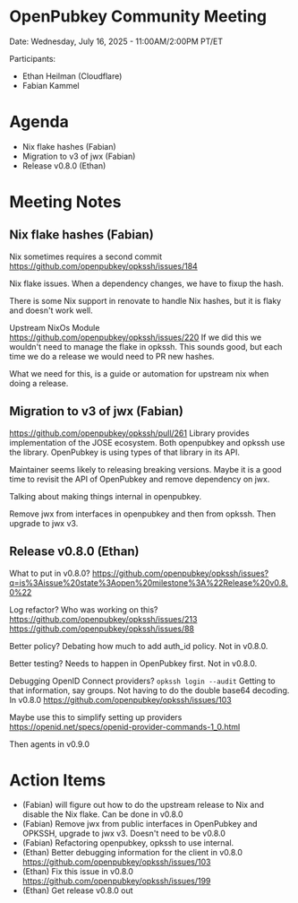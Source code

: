 # OpenPubkey Community Meeting

Date: Wednesday, July 16, 2025 - 11:00AM/2:00PM PT/ET

Participants:
- Ethan Heilman (Cloudflare)
- Fabian Kammel

# Agenda

- Nix flake hashes (Fabian)
- Migration to v3 of jwx (Fabian)
- Release v0.8.0 (Ethan)

# Meeting Notes

## Nix flake hashes (Fabian) 
Nix sometimes requires a second commit https://github.com/openpubkey/opkssh/issues/184

Nix flake issues. When a dependency changes, we have to fixup the hash.

There is some Nix support in renovate to handle Nix hashes, but it is flaky and doesn't work well. 

Upstream NixOs Module https://github.com/openpubkey/opkssh/issues/220 If we did this we wouldn't need to manage the flake in opkssh. This sounds good, but each time we do a release we would need to PR new hashes.

What we need for this, is a guide or automation for upstream nix when doing a release.

##  Migration to v3 of jwx (Fabian)

https://github.com/openpubkey/opkssh/pull/261
Library provides implementation of the JOSE ecosystem. Both openpubkey and opkssh use the library. OpenPubkey is using types of that library in its API.

Maintainer seems likely to releasing breaking versions. Maybe it is a good time to revisit the API of OpenPubkey and remove dependency on jwx.

Talking about making things internal in openpubkey.

Remove jwx from interfaces in openpubkey and then from opkssh. Then upgrade to jwx v3.

## Release v0.8.0 (Ethan)

What to put in v0.8.0? 
https://github.com/openpubkey/opkssh/issues?q=is%3Aissue%20state%3Aopen%20milestone%3A%22Release%20v0.8.0%22

Log refactor? Who was working on this? https://github.com/openpubkey/opkssh/issues/213
https://github.com/openpubkey/opkssh/issues/88

Better policy? Debating how much to add auth_id policy. Not in v0.8.0.

Better testing? Needs to happen in OpenPubkey first. Not in v0.8.0.

Debugging OpenID Connect providers? `opkssh login --audit`
Getting to that information, say groups. Not having to do the double base64 decoding. In v0.8.0
https://github.com/openpubkey/opkssh/issues/103

Maybe use this to simplify setting up providers
https://openid.net/specs/openid-provider-commands-1_0.html

Then agents in v0.9.0

# Action Items

- (Fabian) will figure out how to do the upstream release to Nix and disable the Nix flake. Can be done in v0.8.0
- (Fabian) Remove jwx from public interfaces in OpenPubkey and OPKSSH, upgrade to jwx v3. Doesn't need to be v0.8.0
- (Fabian) Refactoring openpubkey, opkssh to use internal.
- (Ethan) Better debugging information for the client in v0.8.0 https://github.com/openpubkey/opkssh/issues/103
- (Ethan) Fix this issue in v0.8.0 https://github.com/openpubkey/opkssh/issues/199
- (Ethan) Get release v0.8.0 out